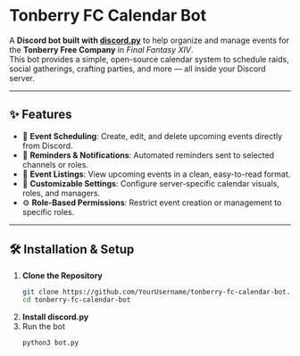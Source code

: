 # Tonberry FC Calendar Bot

A **Discord bot built with [discord.py](https://discordpy.readthedocs.io/en/stable/)** to help organize and manage events for the **Tonberry Free Company** in *Final Fantasy XIV*.  
This bot provides a simple, open-source calendar system to schedule raids, social gatherings, crafting parties, and more — all inside your Discord server.  

---

## ✨ Features

- 📅 **Event Scheduling**: Create, edit, and delete upcoming events directly from Discord.  
- 🔔 **Reminders & Notifications**: Automated reminders sent to selected channels or roles.  
- 📜 **Event Listings**: View upcoming events in a clean, easy-to-read format.  
- 🎨 **Customizable Settings**: Configure server-specific calendar visuals, roles, and managers.  
- ⚙️ **Role-Based Permissions**: Restrict event creation or management to specific roles.  

---

## 🛠️ Installation & Setup

1. **Clone the Repository**
   ```bash
   git clone https://github.com/YourUsername/tonberry-fc-calendar-bot.git
   cd tonberry-fc-calendar-bot
   ```
2. **Install discord.py**
3. Run the bot
   ```bash
   python3 bot.py
   ```
